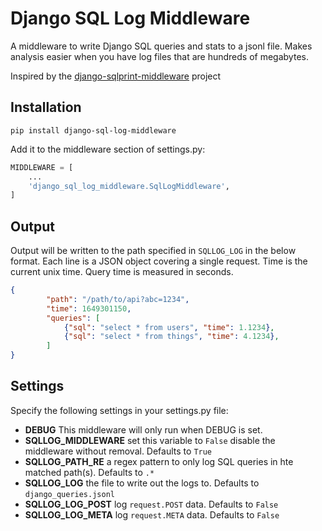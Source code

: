 # Django SQL Log Middleware

A middleware to write Django SQL queries and stats to a jsonl file. Makes analysis easier when you have log files
that are hundreds of megabytes.

Inspired by the [django-sqlprint-middleware](https://github.com/thebjorn/django-sqlprint-middleware) project

## Installation

```
pip install django-sql-log-middleware
```

Add it to the middleware section of settings.py:

```py
MIDDLEWARE = [
    ...
    'django_sql_log_middleware.SqlLogMiddleware',
]
```

## Output

Output will be written to the path specified in `SQLLOG_LOG` in the below format. Each line is a JSON object
covering a single request. Time is the current unix time. Query time is measured in seconds.

```json
{
        "path": "/path/to/api?abc=1234",
        "time": 1649301150,
        "queries": [
            {"sql": "select * from users", "time": 1.1234},
            {"sql": "select * from things", "time": 4.1234},
        ]
}
```

## Settings

Specify the following settings in your settings.py file:

* **DEBUG** This middleware will only run when DEBUG is set.
* **SQLLOG_MIDDLEWARE** set this variable to `False` disable the middleware without removal. Defaults to `True`
* **SQLLOG_PATH_RE** a regex pattern to only log SQL queries in hte matched path(s). Defaults to `.*`
* **SQLLOG_LOG** the file to write out the logs to. Defaults to `django_queries.jsonl`
* **SQLLOG_LOG_POST** log `request.POST` data. Defaults to `False`
* **SQLLOG_LOG_META** log `request.META` data. Defaults to `False`
